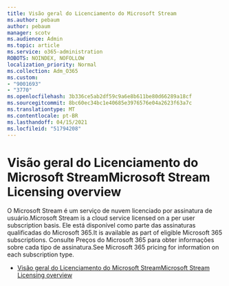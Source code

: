 ```yaml
---
title: Visão geral do Licenciamento do Microsoft Stream
ms.author: pebaum
author: pebaum
manager: scotv
ms.audience: Admin
ms.topic: article
ms.service: o365-administration
ROBOTS: NOINDEX, NOFOLLOW
localization_priority: Normal
ms.collection: Adm_O365
ms.custom:
- "9001693"
- "3770"
ms.openlocfilehash: 3b336ce5ab2df59c9a6e8b611be80d66289a18cf
ms.sourcegitcommit: 8bc60ec34bc1e40685e3976576e04a2623f63a7c
ms.translationtype: MT
ms.contentlocale: pt-BR
ms.lasthandoff: 04/15/2021
ms.locfileid: "51794208"
---
```

# <a name="microsoft-stream-licensing-overview"></a><span data-ttu-id="1560b-102">Visão geral do Licenciamento do Microsoft Stream</span><span class="sxs-lookup"><span data-stu-id="1560b-102">Microsoft Stream Licensing overview</span></span>

<span data-ttu-id="1560b-103">O Microsoft Stream é um serviço de nuvem licenciado por assinatura de usuário.</span><span class="sxs-lookup"><span data-stu-id="1560b-103">Microsoft Stream is a cloud service licensed on a per user subscription basis.</span></span> <span data-ttu-id="1560b-104">Ele está disponível como parte das assinaturas qualificadas do Microsoft 365.</span><span class="sxs-lookup"><span data-stu-id="1560b-104">It is available as part of eligible Microsoft 365 subscriptions.</span></span> <span data-ttu-id="1560b-105">Consulte Preços do Microsoft 365 para obter informações sobre cada tipo de assinatura.</span><span class="sxs-lookup"><span data-stu-id="1560b-105">See Microsoft 365 pricing for information on each subscription type.</span></span>

- [<span data-ttu-id="1560b-106">Visão geral do Licenciamento do Microsoft Stream</span><span class="sxs-lookup"><span data-stu-id="1560b-106">Microsoft Stream Licensing overview</span></span>](https://docs.microsoft.com/stream/license-overview)